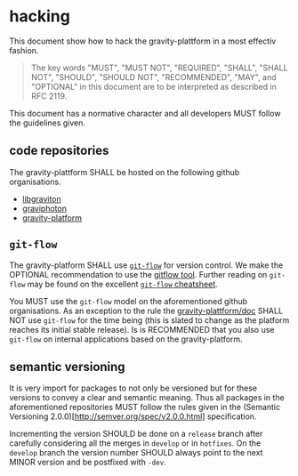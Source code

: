 # hacking

This document show how to hack the gravity-plattform in a most effectiv fashion.

> The key words "MUST", "MUST NOT", "REQUIRED", "SHALL", "SHALL NOT",
> "SHOULD", "SHOULD NOT", "RECOMMENDED",  "MAY", and "OPTIONAL" in
> this document are to be interpreted as described in RFC 2119.

This document has a normative character and all developers MUST follow the
guidelines given.

## code repositories

The gravity-plattform SHALL be hosted on the following github organisations.

- [libgraviton](https://github.com/libgraviton)
- [graviphoton](https://github.com/graviphoton)
- [gravity-platform](https://github.com/gravity-platform)

## ``git-flow``

The gravity-platform SHALL use [``git-flow``](http://nvie.com/git-model/) for version control.
We make the OPTIONAL recommendation to use the [gitflow tool](https://github.com/nvie/gitflow).
Further reading on ``git-flow`` may be found on the excellent
[``git-flow`` cheatsheet](http://danielkummer.github.io/git-flow-cheatsheet/).

You MUST use the ``git-flow`` model on the aforementioned github organisations.
As an exception to the rule the [gravity-plattform/doc](https://github.com/gravity-platform/doc)
SHALL NOT use ``git-flow`` for the time being (this is slated to change as the platform reaches its initial
stable release).
Is is RECOMMENDED that you also use ``git-flow`` on internal applications based on the gravity-platform.

## semantic versioning

It is very import for packages to not only be versioned but for these versions to
convey a clear and semantic meaning. Thus all packages in the aforementioned repositories
MUST follow the rules given in the (Semantic Versioning 2.0.0)[http://semver.org/spec/v2.0.0.html]
specification.

Incrementing the version SHOULD be done on a ``release`` branch after carefully considering
all the merges in ``develop`` or in ``hotfixes``. On the ``develop`` branch the version number
SHOULD always point to the next MINOR version and be postfixed with ``-dev``.
